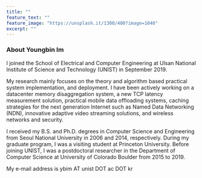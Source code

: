 ```yaml
---
title: ""
feature_text: ""
feature_image: "https://unsplash.it/1300/400?image=1040"
excerpt: ""
---
```


### About Youngbin Im

I joined the School of Electrical and Computer Engineering at Ulsan National Institute of Science and Technology (UNIST) in September 2019.

My research mainly focuses on the theory and algorithm based practical system implementation, and deployment. I have been actively working on a datacenter memory disaggregation system, a new TCP latency measurement solution, practical mobile data offloading systems, caching strategies for the next generation Internet such as Named Data Networking (NDN), innovative adaptive video streaming solutions, and wireless networks and security. 

I received my B.S. and Ph.D. degrees in Computer Science and Engineering from Seoul National University in 2006 and 2014, respectively. During my graduate program, I was a visiting student at Princeton University. Before joining UNIST, I was a postdoctoral researcher in the Department of Computer Science at University of Colorado Boulder from 2015 to 2019.

My e-mail address is ybim AT unist DOT ac DOT kr
